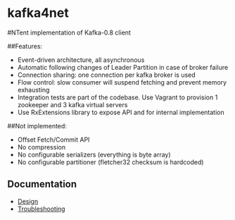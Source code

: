 kafka4net
=========

#NTent implementation of Kafka-0.8 client

##Features:
* Event-driven architecture, all asynchronous
* Automatic following changes of Leader Partition in case of broker failure
* Connection sharing: one connection per kafka broker is used
* Flow control: slow consumer will suspend fetching and prevent memory exhausting
* Integration tests are part of the codebase. Use Vagrant to provision 1 zookeeper and 3 kafka virtual servers
* Use RxExtensions library to expose API and for internal implementation

##Not implemented:
* Offset Fetch/Commit API
* No compression
* No configurable serializers (everything is byte array)
* No configurable partitioner (fletcher32 checksum is hardcoded)

## Documentation
* [Design](https://github.com/ntent-ad/kafka4net/wiki/Design)
* [Troubleshooting](https://github.com/ntent-ad/kafka4net/wiki/Troubleshooting)
